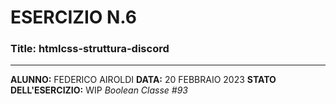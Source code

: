 # ESERCIZIO N.6
### Title: htmlcss-struttura-discord
--- 
**ALUNNO:** FEDERICO AIROLDI
**DATA:** 20 FEBBRAIO 2023
**STATO DELL'ESERCIZIO:** WIP
_Boolean Classe #93_